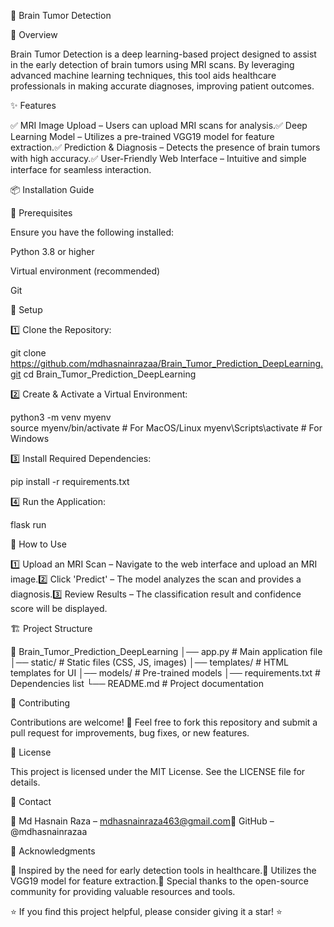 🧠 Brain Tumor Detection

🚀 Overview

Brain Tumor Detection is a deep learning-based project designed to assist in the early detection of brain tumors using MRI scans. By leveraging advanced machine learning techniques, this tool aids healthcare professionals in making accurate diagnoses, improving patient outcomes.

✨ Features

✅ MRI Image Upload – Users can upload MRI scans for analysis.✅ Deep Learning Model – Utilizes a pre-trained VGG19 model for feature extraction.✅ Prediction & Diagnosis – Detects the presence of brain tumors with high accuracy.✅ User-Friendly Web Interface – Intuitive and simple interface for seamless interaction.

📦 Installation Guide

🔹 Prerequisites

Ensure you have the following installed:

Python 3.8 or higher

Virtual environment (recommended)

Git

🔹 Setup

1️⃣ Clone the Repository:

 git clone https://github.com/mdhasnainrazaa/Brain_Tumor_Prediction_DeepLearning.git
 cd Brain_Tumor_Prediction_DeepLearning

2️⃣ Create & Activate a Virtual Environment:

 python3 -m venv myenv  
 source myenv/bin/activate  # For MacOS/Linux
 myenv\Scripts\activate    # For Windows

3️⃣ Install Required Dependencies:

 pip install -r requirements.txt

4️⃣ Run the Application:

 flask run

🎯 How to Use

1️⃣ Upload an MRI Scan – Navigate to the web interface and upload an MRI image.2️⃣ Click 'Predict' – The model analyzes the scan and provides a diagnosis.3️⃣ Review Results – The classification result and confidence score will be displayed.

🏗️ Project Structure

📂 Brain_Tumor_Prediction_DeepLearning
│── app.py               # Main application file
│── static/              # Static files (CSS, JS, images)
│── templates/           # HTML templates for UI
│── models/              # Pre-trained models
│── requirements.txt     # Dependencies list
└── README.md            # Project documentation

🤝 Contributing

Contributions are welcome! 🎉 Feel free to fork this repository and submit a pull request for improvements, bug fixes, or new features.

📝 License

This project is licensed under the MIT License. See the LICENSE file for details.

📩 Contact

📧 Md Hasnain Raza – mdhasnainraza463@gmail.com🔗 GitHub – @mdhasnainrazaa

🙏 Acknowledgments

🔹 Inspired by the need for early detection tools in healthcare.🔹 Utilizes the VGG19 model for feature extraction.🔹 Special thanks to the open-source community for providing valuable resources and tools.

⭐ If you find this project helpful, please consider giving it a star! ⭐
